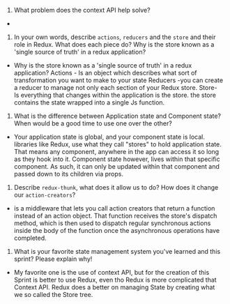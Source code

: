 1. What problem does the context API help solve?
- 
1. In your own words, describe `actions`, `reducers` and the `store` and their role in Redux. What does each piece do? Why is the store known as a 'single source of truth' in a redux application?
- Why is the store known as a 'single source of truth' in a redux application? Actions - Is an object which describes what sort of transformation you want to make to your state Reducers -you can create a reducer to manage not only each section of your Redux store. Store- Is everything that changes within the application is the store. the store contains the state wrapped into a single Js function.

1. What is the difference between Application state and Component state? When would be a good time to use one over the other?
- Your application state is global, and your component state is local. libraries like Redux, use what they call "stores" to hold application state. That means any component, anywhere in the app can access it so long as they hook into it. Component state however, lives within that specific component. As such, it can only be updated within that component and passed down to its children via props.

1. Describe `redux-thunk`, what does it allow us to do? How does it change our `action-creators`?
- is a middleware that lets you call action creators that return a function instead of an action object. That function receives the store's dispatch method, which is then used to dispatch regular synchronous actions inside the body of the function once the asynchronous operations have completed.

1. What is your favorite state management system you've learned and this sprint? Please explain why!

- My favorite one is the use of context API, but for the creation of this Sprint is better to use Redux, even tho Redux is more complicated that Context API. Redux does a better on managing State by creating what we so called the Store tree.